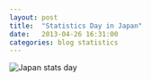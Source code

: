 ```yaml
---
layout: post
title:  "Statistics Day in Japan"
date:   2013-04-26 16:31:00
categories: blog statistics
---
```

![Japan stats day](http://www.stat.go.jp/info/guide/img/178pos.jpg)